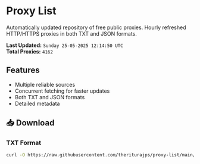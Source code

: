 # Proxy List

Automatically updated repository of free public proxies. Hourly refreshed HTTP/HTTPS proxies in both TXT and JSON formats.

**Last Updated:** `Sunday 25-05-2025 12:14:50 UTC`  
**Total Proxies:** `4162`

## Features
- Multiple reliable sources
- Concurrent fetching for faster updates
- Both TXT and JSON formats
- Detailed metadata

## 📥 Download

### TXT Format
```bash
curl -O https://raw.githubusercontent.com/theriturajps/proxy-list/main/proxies.txt